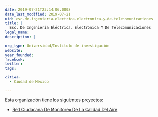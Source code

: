 ```yaml
---
date: 2019-07-21T23:14:06.000Z
date_last_modified: 2019-07-21
uid: esc-de-ingenieria-electrica-electronica-y-de-telecomunicaciones
title: |
  Esc. De Ingeniería Eléctrica, Electrónica Y De Telecomunicaciones
legal_name: 
description: |
  
org_type: Universidad/Instituto de investigación
website: 
year_founded: 
facebook: 
twitter: 
tags:

cities: 
  - Ciudad de México

---
```


Esta organización tiene los siguientes proyectos:

- [Red Ciudadana De Monitoreo De La Calidad Del Aire](/proyectos/red-ciudadana-de-monitoreo-de-la-calidad-del-aire)
